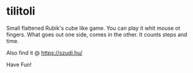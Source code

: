 # tilitoli

Small flattened Rubik's cube like game.
You can play it whit mouse ot fingers.
What goes out one side, comes in the other.
It counts steps and time.

Also find it @ https://szudi.hu/

Have Fun!
